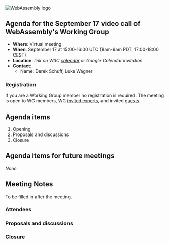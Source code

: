 ![WebAssembly logo](/images/WebAssembly.png)

## Agenda for the September 17 video call of WebAssembly's Working Group

- **Where**: Virtual meeting
- **When**: September 17 at 15:00-16:00 UTC (8am-9am PDT, 17:00-18:00 CEST)
- **Location**: *link on W3C [calendar](https://www.w3.org/groups/wg/wasm/calendar/) or Google Calendar invitation*
- **Contact**:
    - Name: Derek Schuff, Luke Wagner

### Registration

If you are a Working Group member no registration is required.
The meeting is open to WG members, WG [invited experts](https://www.w3.org/policies/process/#invited-expert-wg),
and invited [guests](https://www.w3.org/policies/process/#GeneralMeetings).

## Agenda items

1. Opening
1. Proposals and discussions
1. Closure

## Agenda items for future meetings

*None*

## Meeting Notes

To be filled in after the meeting.

### Attendees

### Proposals and discussions

### Closure
